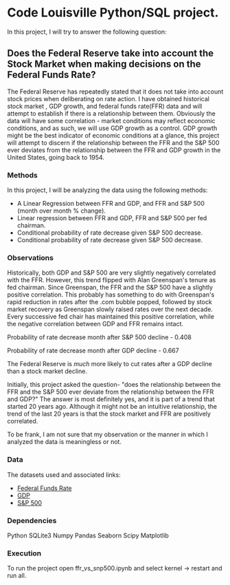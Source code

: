 # Code Louisville Python/SQL project.

In this project, I will try to answer the following question:

## Does the Federal Reserve take into account the Stock Market when making decisions on the Federal Funds Rate?

The Federal Reserve has repeatedly stated that it does not take into account stock prices when deliberating on rate action. I have obtained historical stock market , GDP growth, and federal funds rate(FFR) data and will attempt to establish if there is a relationship between them. Obviously the data will have some correlation - market conditions may reflect economic conditions, and as such, we will use GDP growth as a control. GDP growth might be the best indicator of economic conditions at a glance, this project will attempt to discern if the relationship between the FFR and the S&P 500 ever deviates from the relationship between the FFR and GDP growth in the United States, going back to 1954.

### Methods
In this project, I will be analyzing the data using the following methods:

- A Linear Regression between FFR and GDP, and FFR and S&P 500 (month over month % change).
- Linear regression between FFR and GDP, FFR and S&P 500 per fed chairman.
- Conditional probability of rate decrease given S&P 500 decrease.
- Conditional probability of rate decrease given S&P 500 decrease.

### Observations

Historically, both GDP and S&P 500 are very slightly negatively correlated with the FFR. However, this trend flipped with Alan Greenspan's tenure as fed chairman. Since Greenspan, the FFR and the S&P 500 have a slightly positive correlation. This probably has something to do with Greenspan's rapid reduction in rates after the .com bubble popped, followed by stock market recovery as Greenspan slowly raised rates over the next decade. Every successive fed chair has maintained this positive correlation, while the negative correlation between GDP and FFR remains intact. 

Probability of rate decrease month after S&P 500 decline - 0.408

Probability of rate decrease month after GDP decline - 0.667

The Federal Reserve is *much* more likely to cut rates after a GDP decline than a stock market decline.

Initially, this project asked the question- "does the relationship between the FFR and the S&P 500 ever deviate from the relationship between the FFR and GDP?" The answer is most definitely yes, and it is part of a trend that started 20 years ago. Although it might not be an intuitive relationship, the trend of the last 20 years is that the stock market and FFR are positively correlated.

To be frank, I am not sure that my observation or the manner in which I analyzed the data is meaningless or not.

### Data

The datasets used and associated links:

- [Federal Funds Rate](https://fred.stlouisfed.org/series/FEDFUNDS)
- [GDP](https://fred.stlouisfed.org/series/A191RL1Q225SBEA)
- [S&P 500](https://fred.stlouisfed.org/series/SP500)

### Dependencies

Python
SQLite3
Numpy
Pandas
Seaborn
Scipy
Matplotlib

### Execution

To run the project open ffr_vs_snp500.ipynb and select kernel -> restart and run all.